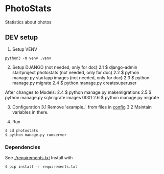 # PhotoStats
Statistics about photos


## DEV setup
1. Setup VENV
```
python3 -m venv .venv
```

2. Setup DJANGO (not needed, only for doc)
    2.1 $ django-admin startproject photostats (not needed, only for doc)
    2.2 $ python manage.py startapp images (not needed, only for doc)
    2.3 $ python manage.py migrate
    2.4 $ python manage.py createsuperuser

After changes to Models:
    2.4 $ python manage.py makemigrations <app>
    2.5 $ python manage.py sqlmigrate images 0001
    2.6 $ python manage.py migrate

3. Configuration
3.1 Remove 'example_' from files in [config](.config/)
3.2 Maintain variables in there.


4. Run
```
$ cd photostats
$ python manage.py runserver
```

### Dependencies
See [./requirements.txt](./requirements.txt) 
Install with
```
$ pip install -r requirements.txt
```
